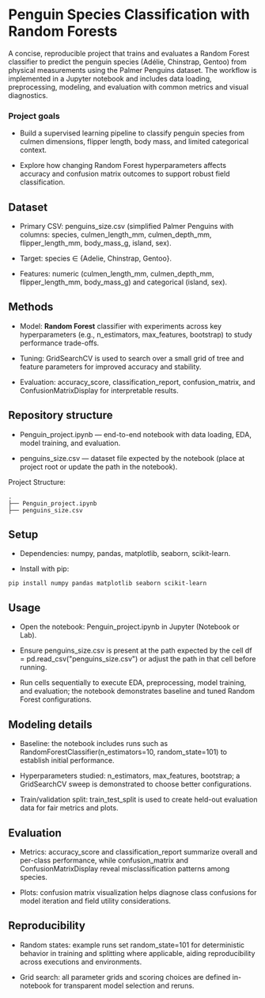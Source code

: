 # Penguin Species Classification with Random Forests

A concise, reproducible project that trains and evaluates a Random Forest classifier to predict the penguin species (Adélie, Chinstrap, Gentoo) from physical measurements using the Palmer Penguins dataset. The workflow is implemented in a Jupyter notebook and includes data loading, preprocessing, modeling, and evaluation with common metrics and visual diagnostics.

### Project goals

- Build a supervised learning pipeline to classify penguin species from culmen dimensions, flipper length, body mass, and limited categorical context.

- Explore how changing Random Forest hyperparameters affects accuracy and confusion matrix outcomes to support robust field classification.


## Dataset

- Primary CSV: penguins_size.csv (simplified Palmer Penguins with columns: species, culmen_length_mm, culmen_depth_mm, flipper_length_mm, body_mass_g, island, sex).

- Target: species ∈ {Adelie, Chinstrap, Gentoo}.

- Features: numeric (culmen_length_mm, culmen_depth_mm, flipper_length_mm, body_mass_g) and categorical (island, sex).



## Methods

- Model: **Random Forest** classifier with experiments across key hyperparameters (e.g., n_estimators, max_features, bootstrap) to study performance trade-offs.

- Tuning: GridSearchCV is used to search over a small grid of tree and feature parameters for improved accuracy and stability.

- Evaluation: accuracy_score, classification_report, confusion_matrix, and ConfusionMatrixDisplay for interpretable results.


## Repository structure

- Penguin_project.ipynb — end-to-end notebook with data loading, EDA, model training, and evaluation.

- penguins_size.csv — dataset file expected by the notebook (place at project root or update the path in the notebook).


Project Structure:

```
.
├── Penguin_project.ipynb
├── penguins_size.csv
```


## Setup

- Dependencies: numpy, pandas, matplotlib, seaborn, scikit-learn.

- Install with pip:

```
pip install numpy pandas matplotlib seaborn scikit-learn
```


## Usage

- Open the notebook: Penguin_project.ipynb in Jupyter (Notebook or Lab).

- Ensure penguins_size.csv is present at the path expected by the cell df = pd.read_csv("penguins_size.csv") or adjust the path in that cell before running.

- Run cells sequentially to execute EDA, preprocessing, model training, and evaluation; the notebook demonstrates baseline and tuned Random Forest configurations.


## Modeling details

- Baseline: the notebook includes runs such as RandomForestClassifier(n_estimators=10, random_state=101) to establish initial performance.

- Hyperparameters studied: n_estimators, max_features, bootstrap; a GridSearchCV sweep is demonstrated to choose better configurations.

- Train/validation split: train_test_split is used to create held-out evaluation data for fair metrics and plots.


## Evaluation

- Metrics: accuracy_score and classification_report summarize overall and per-class performance, while confusion_matrix and ConfusionMatrixDisplay reveal misclassification patterns among species.

- Plots: confusion matrix visualization helps diagnose class confusions for model iteration and field utility considerations.


## Reproducibility

- Random states: example runs set random_state=101 for deterministic behavior in training and splitting where applicable, aiding reproducibility across executions and environments.

- Grid search: all parameter grids and scoring choices are defined in-notebook for transparent model selection and reruns.





